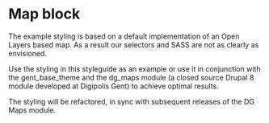 
# Map block

The example styling is based on a default implementation of an Open Layers based
map. As a result our selectors and SASS are not as clearly as envisioned.

Use the styling in this styleguide as an example or use it in conjunction with
the gent_base_theme and the dg_maps module (a closed source Drupal 8 module
developed at Digipolis Gent) to achieve optimal results.

The styling will be refactored, in sync with subsequent releases of the DG Maps
module.
